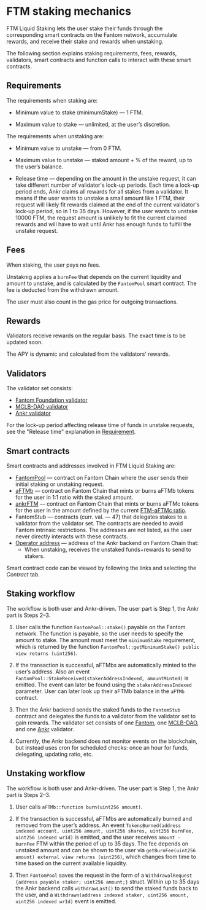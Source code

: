 # FTM staking mechanics

FTM Liquid Staking lets the user stake their funds through the corresponding smart contracts on the Fantom network, accumulate rewards, and receive their stake and rewards when unstaking.

The following section explains staking requirements, fees, rewards, validators, smart contracts and function calls to interact with these smart contracts.


## Requirements

The requirements when staking are:

* Minimum value to stake (minimumStake) — 1 FTM.

* Maximum value to stake — unlimited, at the user’s discretion. 

The requirements when unstaking are:

* Minimum value to unstake — from 0 FTM.

* Maximum value to unstake — staked amount + % of the reward, up to the user’s balance.

* Release time — depending on the amount in the unstake request, it can take different number of validator's lock-up periods. Each time a lock-up period ends, Ankr claims all rewards for all stakes from a validator. It means if the user wants to unstake a small amount like 1 FTM, their request will likely fit rewards claimed at the end of the current validator's lock-up period, so in 1 to 35 days. However, if the user wants to unstake 10000 FTM, the request amount is unlikely to fit the current claimed rewards and will have to wait until Ankr has enough funds to fulfill the unstake request.   


## Fees
When staking, the user pays no fees.

Unstaknig applies a `burnFee` that depends on the current liquidity and amount to unstake, and is calculated by the `FantomPool` smart contract. 
The fee is deducted from the withdrawn amount.

The user must also count in the gas price for outgoing transactions.


## Rewards

Validators receive rewards on the regular basis. The exact time is to be updated soon.

The APY is dynamic and calculated from the validators' rewards.   


## Validators
The validator set consists:
* [Fantom Foundation validator](https://explorer.fantom.network/validator/0xd160D9B59508e4636eEc3E0a7f734268D1cE1047)
* [MCLB-DAO validator](https://explorer.fantom.network/validator/0x63c87103063a146d75788780f2b026a01c03046b)
* [Ankr validator](https://explorer.fantom.network/validator/0x0aa7aa665276a96acd25329354feea8f955caf2b)

For the lock-up period affecting release time of funds in unstake requests, see the "Release time" explanation in [Requirement](#requirements). 


## Smart contracts
Smart contracts and addresses involved in FTM Liquid Staking are:
* [FantomPool](https://ftmscan.com/address/0x84db6eE82b7Cf3b47E8F19270abdE5718B936670) — contract on Fantom Chain where the user sends their initial staking or unstaking request.
* [aFTMb](https://ftmscan.com/address/0xB42bF10ab9Df82f9a47B86dd76EEE4bA848d0Fa2) — contract on Fantom Chain that mints or burns aFTMb tokens for the user in 1:1 ratio with the staked amount.
* [ankrFTM](https://ftmscan.com/address/0xCfC785741Dc0e98ad4c9F6394Bb9d43Cd1eF5179) — contract on Fantom Chain that mints or burns aFTMc tokens for the user in the amount defined by the current [FTM–aFTMc ratio](https://ftmscan.com/address/0xCfC785741Dc0e98ad4c9F6394Bb9d43Cd1eF5179#readProxyContract#F10).
* FantomStub — contracts (curr. val. — 47) that delegates stakes to a validator from the validator set. The contracts are needed to avoid Fantom intrinsic restrictions. The addresses are not listed, as the user never directly interacts with these contracts.
* [Operator address](https://ftmscan.com/address/0x4069d8a3de3a72eca86ca5e0a4b94619085e7362) — address of the Ankr backend on Fantom Chain that:
  * When unstaking, receives the unstaked funds+rewards to send to stakers.

Smart contract code can be viewed by following the links and selecting the *Contract* tab.

## Staking workflow
The workflow is both user and Ankr-driven. The user part is Step 1, the Ankr part is Steps 2–3.

1. User calls the function `FantomPool::stake()` payable on the Fantom network. The function is payable, so the user needs to specify the amount to stake. The amount must meet the `minimumStake` requirement, which is returned by the function `FantomPool::getMinimumStake() public view returns (uint256)`. 

2. If the transaction is successful, aFTMbs are automatically minted to the user’s address. Also an event `FantomPool::StakeReceived(stakerAddressIndexed, amountMinted)` is emitted. The event can later be found using the `stakerAddressIndexed` parameter. User can later look up their aFTMb balance in the `aFTMb` contract. 

4. Then the Ankr backend sends the staked funds to the `FantomStub` contract and delegates the funds to a validator from the validator set to gain rewards. The validator set consists of one [Fantom](https://explorer.fantom.network/validator/0xd160d9b59508e4636eec3e0a7f734268d1ce1047), one [MCLB-DAO](https://explorer.fantom.network/validator/0x63c87103063a146d75788780f2b026a01c03046b), and one [Ankr](https://explorer.fantom.network/validator/0x146ee71e057e6b10efb93aedf631fde6cbaed5e2) validator.

5. Currently, the Ankr backend does not monitor events on the blockchain, but instead uses cron for scheduled checks: once an hour for funds, delegating, updating ratio, etc.

## Unstaking workflow

The workflow is both user and Ankr-driven. The user part is Step 1, the Ankr part is Steps 2–3.

1. User calls `aFTMb::function burn(uint256 amount)`. 

2. If the transaction is successful, aFTMbs are automatically burned and removed from the user’s address. An event `TokensBurned(address indexed account, uint256 amount, uint256 shares, uint256 burnFee, uint256 indexed wrId)` is emitted, and the user receives `amount - burnFee` FTM within the period of up to 35 days. 
The fee depends on unstaked amount and can be shown to the user via `getBurnFee(uint256 amount) external view returns (uint256)`, which changes from time to time based on the current available liquidity. 

3. Then `FantomPool` saves the request in the form of a `WithdrawalRequest {address payable staker; uint256 amount;}` struct. Within up to 35 days the Ankr backend calls `withdrawLast()` to send the staked funds back to the user, and a `Withdrawn(address indexed staker, uint256 amount, uint256 indexed wrId)` event is emitted.